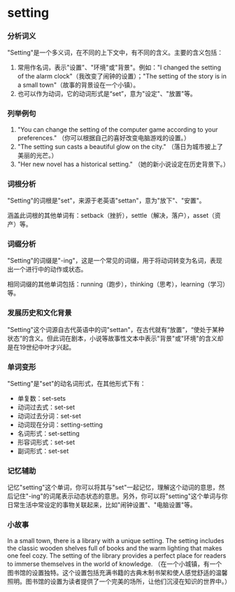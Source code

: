 # setting

### 分析词义

  

"Setting"是一个多义词，在不同的上下文中，有不同的含义。主要的含义包括：

  

1.  常用作名词，表示"设置"、"环境"或"背景"。例如："I changed the setting of the alarm clock"（我改变了闹钟的设置）；"The setting of the story is in a small town"（故事的背景设在一个小镇）。
2.  也可以作为动词，它的动词形式是“set”，意为"设定"、"放置"等。

  

### 列举例句

  

1.  "You can change the setting of the computer game according to your preferences." （你可以根据自己的喜好改变电脑游戏的设置。）
2.  "The setting sun casts a beautiful glow on the city." （落日为城市披上了美丽的光芒。）
3.  "Her new novel has a historical setting." （她的新小说设定在历史背景下。）

  

### 词根分析

  

"Setting"的词根是"set"，来源于老英语"settan"，意为"放下"、"安置"。

  

涵盖此词根的其他单词有：setback（挫折），settle（解决，落户），asset（资产）等。

  

### 词缀分析

  

"Setting"的词缀是"-ing"，这是一个常见的词缀，用于将动词转变为名词，表现出一个进行中的动作或状态。

  

相同词缀的其他单词包括：running（跑步），thinking（思考），learning（学习）等。

  

### 发展历史和文化背景

  

"Setting"这个词源自古代英语中的词"settan"，在古代就有“放置”，“使处于某种状态”的含义。但此词在剧本，小说等故事性文本中表示"背景"或"环境"的含义却是在19世纪中叶才兴起。

  

### 单词变形

  

"Setting"是"set"的动名词形式，在其他形式下有：

  

*   单复数：set-sets
*   动词过去式：set-set
*   动词过去分词：set-set
*   动词现在分词：setting-setting
*   名词形式：set-setting
*   形容词形式：set-set
*   副词形式：set-set

  

### 记忆辅助

  

记忆"setting"这个单词，你可以将其与"set"一起记忆，理解这个动词的意思，然后记住"-ing"的词尾表示动态状态的意思。另外，你可以将"setting"这个单词与你日常生活中常设定的事物关联起来，比如"闹钟设置"、"电脑设置"等。

  

### 小故事

  

In a small town, there is a library with a unique setting. The setting includes the classic wooden shelves full of books and the warm lighting that makes one feel cozy. The setting of the library provides a perfect place for readers to immerse themselves in the world of knowledge. （在一个小城镇，有一个图书馆的设置独特。这个设置包括充满书籍的古典木制书架和使人感觉舒适的温馨照明。图书馆的设置为读者提供了一个完美的场所，让他们沉浸在知识的世界中。）
